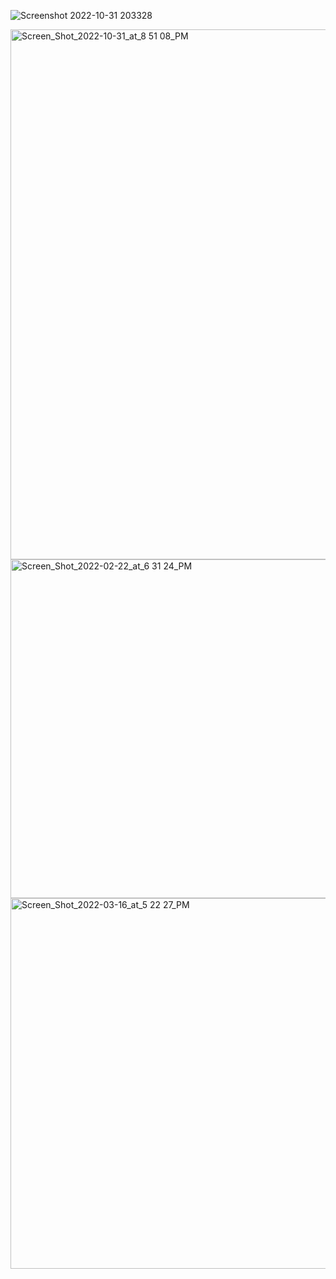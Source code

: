 ![Screenshot 2022-10-31 203328](https://user-images.githubusercontent.com/34819737/199133850-a8e7fa47-9fc1-4728-bc18-3fae3a732b4b.png)

<img width="848" alt="Screen_Shot_2022-10-31_at_8 51 08_PM" src="https://user-images.githubusercontent.com/34819737/199135866-72dad15f-caca-47b0-8507-7d7f43d46f3c.png">

<img width="542" alt="Screen_Shot_2022-02-22_at_6 31 24_PM" src="https://user-images.githubusercontent.com/34819737/199135918-fb20c500-a09d-43f7-9d3c-6712a17f3186.png">

<img width="593" alt="Screen_Shot_2022-03-16_at_5 22 27_PM" src="https://user-images.githubusercontent.com/34819737/199136045-7adc4fce-0331-4a01-b638-099b002b35e4.png">
